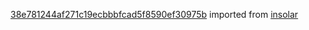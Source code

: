 [38e781244af271c19ecbbbfcad5f8590ef30975b](https://github.com/insolar/insolar/commit/38e781244af271c19ecbbbfcad5f8590ef30975b) imported from [insolar](https://github.com/insolar/insolar)
